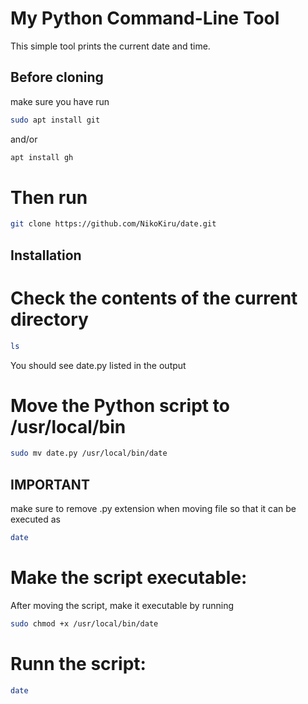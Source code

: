 # My Python Command-Line Tool

This simple tool prints the current date and time.

## Before cloning

make sure you have run 
```bash
sudo apt install git
```
and/or
```bash
apt install gh
```

# Then run
```bash
git clone https://github.com/NikoKiru/date.git
``` 

## Installation

# Check the contents of the current directory
```bash
ls
```
You should see date.py listed in the output

# Move the Python script to /usr/local/bin
```bash
sudo mv date.py /usr/local/bin/date
```
## IMPORTANT
make sure to remove .py extension when moving file so that it can be executed as
```bash
date
```

# Make the script executable:
After moving the script, make it executable by running 
```bash
sudo chmod +x /usr/local/bin/date
```

# Runn the script:
```bash
date
```
